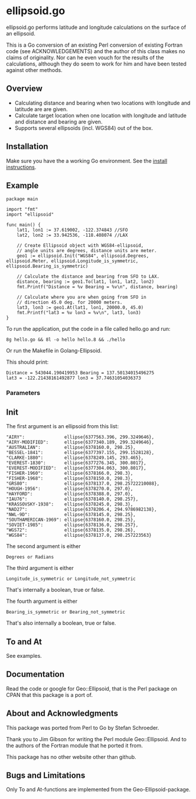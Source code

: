 # ellipsoid.go

ellipsoid.go performs latitude and longitude calculations 
on the surface of an ellipsoid.

This is a Go conversion of an existing Perl conversion 
of existing Fortran code (see ACKNOWLEDGEMENTS) and the 
author of this class makes no claims of originality. Nor 
can he even vouch for the results of the calculations, 
although they do seem to work for him and have been 
tested against other methods.

## Overview

* Calculating distance and bearing when two locations with longitude and latitude are are given.
* Calculate target location when one location with longitude and latitude and distance and bearing are given.
* Supports several ellipsoids (incl. WGS84) out of the box.

## Installation

Make sure you have the a working Go environment. See the [install instructions](http://golang.org/doc/install.html). 

## Example
    
	package main

	import "fmt"
	import "ellipsoid"

	func main() {
		lat1, lon1 := 37.619002, -122.374843 //SFO
		lat2, lon2 := 33.942536, -118.408074 //LAX

		// Create Ellipsoid object with WGS84-ellipsoid, 
		// angle units are degrees, distance units are meter.
		geo1 := ellipsoid.Init("WGS84", ellipsoid.Degrees, ellipsoid.Meter, ellipsoid.Longitude_is_symmetric, ellipsoid.Bearing_is_symmetric)

		// Calculate the distance and bearing from SFO to LAX.
		distance, bearing := geo1.To(lat1, lon1, lat2, lon2)
		fmt.Printf("Distance = %v Bearing = %v\n", distance, bearing)

		// Calculate where you are when going from SFO in 
		// direction 45.0 deg. for 20000 meters.
		lat3, lon3 := geo1.At(lat1, lon1, 20000.0, 45.0)
		fmt.Printf("lat3 = %v lon3 = %v\n", lat3, lon3)
	}

To run the application, put the code in a file called hello.go and run:

    8g hello.go && 8l -o hello hello.8 && ./hello

Or run the Makefile in Golang-Ellipsoid.

This should print:

	Distance = 543044.190419953 Bearing = 137.50134015496275
	lat3 = -122.21438161492877 lon3 = 37.74631054036373

### Parameters

## Init

The first argument is an ellipsoid from this list:

	"AIRY":               ellipse{6377563.396, 299.3249646},
	"AIRY-MODIFIED":      ellipse{6377340.189, 299.3249646},
	"AUSTRALIAN":         ellipse{6378160.0, 298.25},
	"BESSEL-1841":        ellipse{6377397.155, 299.1528128},
	"CLARKE-1880":        ellipse{6378249.145, 293.465},
	"EVEREST-1830":       ellipse{6377276.345, 300.8017},
	"EVEREST-MODIFIED":   ellipse{6377304.063, 300.8017},
	"FISHER-1960":        ellipse{6378166.0, 298.3},
	"FISHER-1968":        ellipse{6378150.0, 298.3},
	"GRS80":              ellipse{6378137.0, 298.25722210088},
	"HOUGH-1956":         ellipse{6378270.0, 297.0},
	"HAYFORD":            ellipse{6378388.0, 297.0},
	"IAU76":              ellipse{6378140.0, 298.257},
	"KRASSOVSKY-1938":    ellipse{6378245.0, 298.3},
	"NAD27":              ellipse{6378206.4, 294.9786982138},
	"NWL-9D":             ellipse{6378145.0, 298.25},
	"SOUTHAMERICAN-1969": ellipse{6378160.0, 298.25},
	"SOVIET-1985":        ellipse{6378136.0, 298.257},
	"WGS72":              ellipse{6378135.0, 298.26},
	"WGS84":              ellipse{6378137.0, 298.257223563}

The second argument is either 

	Degrees or Radians
	
The third argument is either

	Longitude_is_symmetric or Longitude_not_symmetric

That's internally a boolean, true or false.

The fourth argument is either

	Bearing_is_symmetric or Bearing_not_symmetric

That's also internally a boolean, true or false.

## To and At

See examples.

## Documentation

Read the code or google for Geo::Ellipsoid, that is the Perl package
on CPAN that this package is a port of.

## About and Acknowledgments

This package was ported from Perl to Go by Stefan Schroeder.

Thank you to Jim Gibson for writing the Perl module Geo::Ellipsoid.
And to the authors of the Fortran module that he ported it from.

This package has no other website other than github.

## Bugs and Limitations

Only To and At-functions are implemented from the Geo-Ellipsoid-package.
